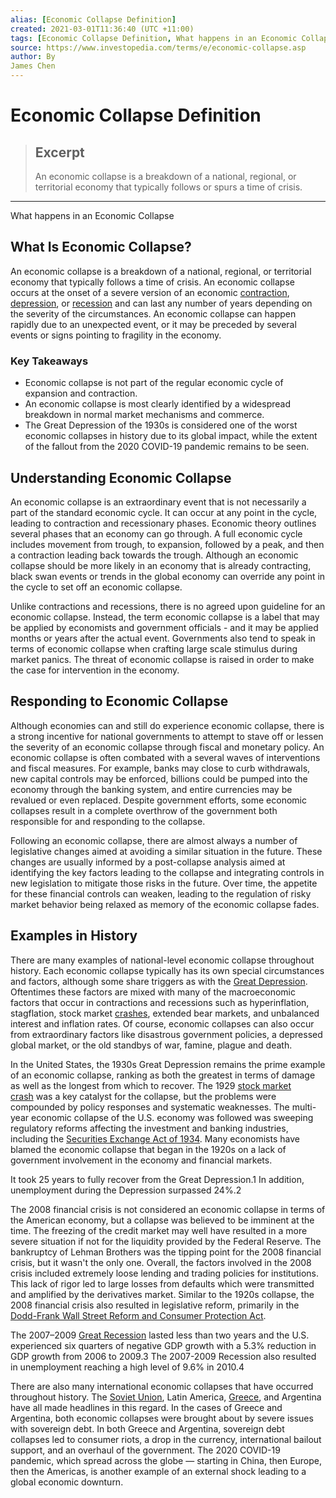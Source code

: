 ```yaml
---
alias: [Economic Collapse Definition]
created: 2021-03-01T11:36:40 (UTC +11:00)
tags: [Economic Collapse Definition, What happens in an Economic Collapse]
source: https://www.investopedia.com/terms/e/economic-collapse.asp
author: By
James Chen
---
```


# Economic Collapse Definition

> ## Excerpt
> An economic collapse is a breakdown of a national, regional, or territorial economy that typically follows or spurs a time of crisis.

---

What happens in an Economic Collapse
## What Is Economic Collapse?

An economic collapse is a breakdown of a national, regional, or territorial economy that typically follows a time of crisis. An economic collapse occurs at the onset of a severe version of an economic [contraction](https://www.investopedia.com/terms/c/contraction.asp), [depression](https://www.investopedia.com/terms/d/depression.asp), or [recession](https://www.investopedia.com/terms/r/recession.asp) and can last any number of years depending on the severity of the circumstances. An economic collapse can happen rapidly due to an unexpected event, or it may be preceded by several events or signs pointing to fragility in the economy.

### Key Takeaways

-   Economic collapse is not part of the regular economic cycle of expansion and contraction.
-   An economic collapse is most clearly identified by a widespread breakdown in normal market mechanisms and commerce.
-   The Great Depression of the 1930s is considered one of the worst economic collapses in history due to its global impact, while the extent of the fallout from the 2020 COVID-19 pandemic remains to be seen.

## Understanding Economic Collapse

An economic collapse is an extraordinary event that is not necessarily a part of the standard economic cycle. It can occur at any point in the cycle, leading to contraction and recessionary phases. Economic theory outlines several phases that an economy can go through. A full economic cycle includes movement from trough, to expansion, followed by a peak, and then a contraction leading back towards the trough. Although an economic collapse should be more likely in an economy that is already contracting, black swan events or trends in the global economy can override any point in the cycle to set off an economic collapse.

Unlike contractions and recessions, there is no agreed upon guideline for an economic collapse. Instead, the term economic collapse is a label that may be applied by economists and government officials - and it may be applied months or years after the actual event. Governments also tend to speak in terms of economic collapse when crafting large scale stimulus during market panics. The threat of economic collapse is raised in order to make the case for intervention in the economy.

## Responding to Economic Collapse

Although economies can and still do experience economic collapse, there is a strong incentive for national governments to attempt to stave off or lessen the severity of an economic collapse through fiscal and monetary policy. An economic collapse is often combated with a several waves of interventions and fiscal measures. For example, banks may close to curb withdrawals, new capital controls may be enforced, billions could be pumped into the economy through the banking system, and entire currencies may be revalued or even replaced. Despite government efforts, some economic collapses result in a complete overthrow of the government both responsible for and responding to the collapse.

Following an economic collapse, there are almost always a number of legislative changes aimed at avoiding a similar situation in the future. These changes are usually informed by a post-collapse analysis aimed at identifying the key factors leading to the collapse and integrating controls in new legislation to mitigate those risks in the future. Over time, the appetite for these financial controls can weaken, leading to the regulation of risky market behavior being relaxed as memory of the economic collapse fades. 

## Examples in History

There are many examples of national-level economic collapse throughout history. Each economic collapse typically has its own special circumstances and factors, although some share triggers as with the [Great Depression](https://www.investopedia.com/terms/g/great_depression.asp). Oftentimes these factors are mixed with many of the macroeconomic factors that occur in contractions and recessions such as hyperinflation, stagflation, stock market [crashes](https://www.investopedia.com/terms/c/crash.asp), extended bear markets, and unbalanced interest and inflation rates. Of course, economic collapses can also occur from extraordinary factors like disastrous government policies, a depressed global market, or the old standbys of war, famine, plague and death.

In the United States, the 1930s Great Depression remains the prime example of an economic collapse, ranking as both the greatest in terms of damage as well as the longest from which to recover. The 1929 [stock market crash](https://www.investopedia.com/terms/s/stock-market-crash.asp) was a key catalyst for the collapse, but the problems were compounded by policy responses and systematic weaknesses. The multi-year economic collapse of the U.S. economy was followed was sweeping regulatory reforms affecting the investment and banking industries, including the [Securities Exchange Act of 1934](https://www.investopedia.com/terms/s/seact1934.asp). Many economists have blamed the economic collapse that began in the 1920s on a lack of government involvement in the economy and financial markets.

It took 25 years to fully recover from the Great Depression.1 In addition, unemployment during the Depression surpassed 24%.2

The 2008 financial crisis is not considered an economic collapse in terms of the American economy, but a collapse was believed to be imminent at the time. The freezing of the credit market may well have resulted in a more severe situation if not for the liquidity provided by the Federal Reserve. The bankruptcy of Lehman Brothers was the tipping point for the 2008 financial crisis, but it wasn't the only one. Overall, the factors involved in the 2008 crisis included extremely loose lending and trading policies for institutions. This lack of rigor led to large losses from defaults which were transmitted and amplified by the derivatives market. Similar to the 1920s collapse, the 2008 financial crisis also resulted in legislative reform, primarily in the [Dodd-Frank Wall Street Reform and Consumer Protection Act](https://www.investopedia.com/terms/d/dodd-frank-financial-regulatory-reform-bill.asp).

The 2007–2009 [Great Recession](https://www.investopedia.com/terms/g/great-recession.asp) lasted less than two years and the U.S. experienced six quarters of negative GDP growth with a 5.3% reduction in GDP growth from 2006 to 2009.3 The 2007-2009 Recession also resulted in unemployment reaching a high level of 9.6% in 2010.4 

There are also many international economic collapses that have occurred throughout history. The [Soviet Union](https://www.investopedia.com/articles/investing/012116/russian-economy-collapse-soviet-union.asp), Latin America, [Greece](https://www.investopedia.com/articles/investing/070115/understanding-downfall-greeces-economy.asp), and Argentina have all made headlines in this regard. In the cases of Greece and Argentina, both economic collapses were brought about by severe issues with sovereign debt. In both Greece and Argentina, sovereign debt collapses led to consumer riots, a drop in the currency, international bailout support, and an overhaul of the government. The 2020 COVID-19 pandemic, which spread across the globe — starting in China, then Europe, then the Americas, is another example of an external shock leading to a global economic downturn.
